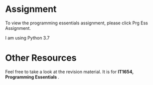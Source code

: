 # Assignment
To view the programming essentials assignment, please click Prg Ess Assignment.

I am using Python 3.7

# Other Resources
Feel free to take a look at the revision material. It is for <b>IT1654, Programming Essentials </b>.
